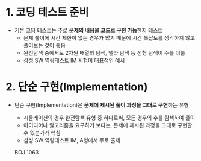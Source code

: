 # 1. 코딩 테스트 준비

- 기본 코딩 테스트는 주로 **문제의 내용을 코드로 구현 가능**한지 테스트
  - 문제 풀이에 시간 제한이 없는 경우가 많기 때문에 시간 복잡도를 생각하지 않고 풀어보는 것이 좋음
  - 완전탐색 중에서도 2차원 배열의 탐색, 델타 탐색 등 선형 탐색이 주를 이룸
  - 삼성 SW 역량테스트 IM 시험이 대표적인 예시

# 2. 단순 구현(Implementation)

- 단순 구현(Implementation)은 **문제에 제시된 풀이 과정을 그대로 구현**하는 유형
  
  - 시뮬레이션의 경우 완전탐색 유형 중 하나로써, 모든 경우의 수를 탐색하여 풀이
  - 아이디어나 알고리즘을 요구하기 보다는, 문제에 제시된 과정을 그대로 구현할 수 있는가가 핵심
  - 삼성 SW 역량테스트 IM, A형에서 주로 출제
  
  BOJ 1063